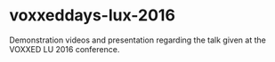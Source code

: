 # voxxeddays-lux-2016
Demonstration videos and presentation regarding the talk given at the VOXXED LU 2016 conference.
